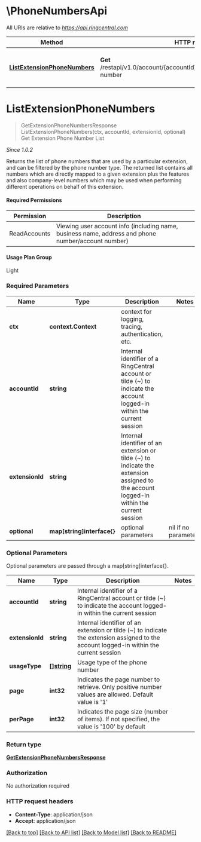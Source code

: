 # \PhoneNumbersApi

All URIs are relative to *https://api.ringcentral.com*

Method | HTTP request | Description
------------- | ------------- | -------------
[**ListExtensionPhoneNumbers**](PhoneNumbersApi.md#ListExtensionPhoneNumbers) | **Get** /restapi/v1.0/account/{accountId}/extension/{extensionId}/phone-number | Get Extension Phone Number List


# **ListExtensionPhoneNumbers**
> GetExtensionPhoneNumbersResponse ListExtensionPhoneNumbers(ctx, accountId, extensionId, optional)
Get Extension Phone Number List

<p style='font-style:italic;'>Since 1.0.2</p><p>Returns the list of phone numbers that are used by a particular extension, and can be filtered by the phone number type. The returned list contains all numbers which are directly mapped to a given extension plus the features and also company-level numbers which may be used when performing different operations on behalf of this extension.</p><h4>Required Permissions</h4><table class='fullwidth'><thead><tr><th>Permission</th><th>Description</th></tr></thead><tbody><tr><td class='code'>ReadAccounts</td><td>Viewing user account info (including name, business name, address and phone number/account number)</td></tr></tbody></table><h4>Usage Plan Group</h4><p>Light</p>

### Required Parameters

Name | Type | Description  | Notes
------------- | ------------- | ------------- | -------------
 **ctx** | **context.Context** | context for logging, tracing, authentication, etc.
  **accountId** | **string**| Internal identifier of a RingCentral account or tilde (~) to indicate the account logged-in within the current session | 
  **extensionId** | **string**| Internal identifier of an extension or tilde (~) to indicate the extension assigned to the account logged-in within the current session | 
 **optional** | **map[string]interface{}** | optional parameters | nil if no parameters

### Optional Parameters
Optional parameters are passed through a map[string]interface{}.

Name | Type | Description  | Notes
------------- | ------------- | ------------- | -------------
 **accountId** | **string**| Internal identifier of a RingCentral account or tilde (~) to indicate the account logged-in within the current session | 
 **extensionId** | **string**| Internal identifier of an extension or tilde (~) to indicate the extension assigned to the account logged-in within the current session | 
 **usageType** | [**[]string**](string.md)| Usage type of the phone number | 
 **page** | **int32**| Indicates the page number to retrieve. Only positive number values are allowed. Default value is &#39;1&#39; | 
 **perPage** | **int32**| Indicates the page size (number of items). If not specified, the value is &#39;100&#39; by default | 

### Return type

[**GetExtensionPhoneNumbersResponse**](GetExtensionPhoneNumbersResponse.md)

### Authorization

No authorization required

### HTTP request headers

 - **Content-Type**: application/json
 - **Accept**: application/json

[[Back to top]](#) [[Back to API list]](../README.md#documentation-for-api-endpoints) [[Back to Model list]](../README.md#documentation-for-models) [[Back to README]](../README.md)

